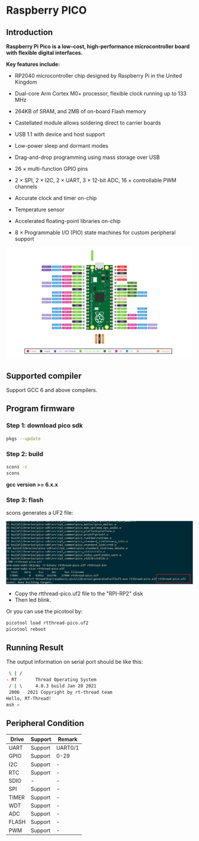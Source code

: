 # Raspberry PICO

## Introduction

**Raspberry Pi Pico is a low-cost, high-performance microcontroller board with flexible digital interfaces.**

**Key features include:**

- RP2040 microcontroller chip designed by Raspberry Pi in the United Kingdom
- Dual-core Arm Cortex M0+ processor, flexible clock running up to 133 MHz
- 264KB of SRAM, and 2MB of on-board Flash memory
- Castellated module allows soldering direct to carrier boards
- USB 1.1 with device and host support
- Low-power sleep and dormant modes

- Drag-and-drop programming using mass storage over USB
- 26 × multi-function GPIO pins
- 2 × SPI, 2 × I2C, 2 × UART, 3 × 12-bit ADC, 16 × controllable PWM channels
- Accurate clock and timer on-chip
- Temperature sensor
- Accelerated floating-point libraries on-chip
- 8 × Programmable I/O (PIO) state machines for custom peripheral support



![Pico-R3-Pinout](figures/Pico-R3-Pinout.svg)

## Supported compiler

Support GCC 6 and above compilers.

## Program firmware

### Step 1: download pico sdk

```bash
pkgs --update
```

### Step 2: build

```bash
scons -c
scons
```

**gcc version >= 6.x.x**

### Step 3: flash

scons generates a UF2 file:

![elf2uf2](figures/elf2uf2.png)

- Copy the rtthread-pico.uf2 file to the "RPI-RP2" disk
- Then led blink.

Or you can use the picotool by:

```bash
picotool load rtthread-pico.uf2
picotool reboot
```

## Running Result

The output information on serial port should be like this:

```bash
 \ | /
- RT -     Thread Operating System
 / | \     4.0.3 build Jan 28 2021
 2006 - 2021 Copyright by rt-thread team
Hello, RT-Thread!
msh >
```

## Peripheral Condition

| Drive | Support | Remark  |
| ----- | ------- | ------- |
| UART  | Support | UART0/1 |
| GPIO  | Support | 0-29    |
| I2C   | Support | -       |
| RTC   | Support | -       |
| SDIO  | -       | -       |
| SPI   | Support | -       |
| TIMER | Support | -       |
| WDT   | Support | -       |
| ADC   | Support | -       |
| FLASH | Support | -       |
| PWM   | Support | -       |
